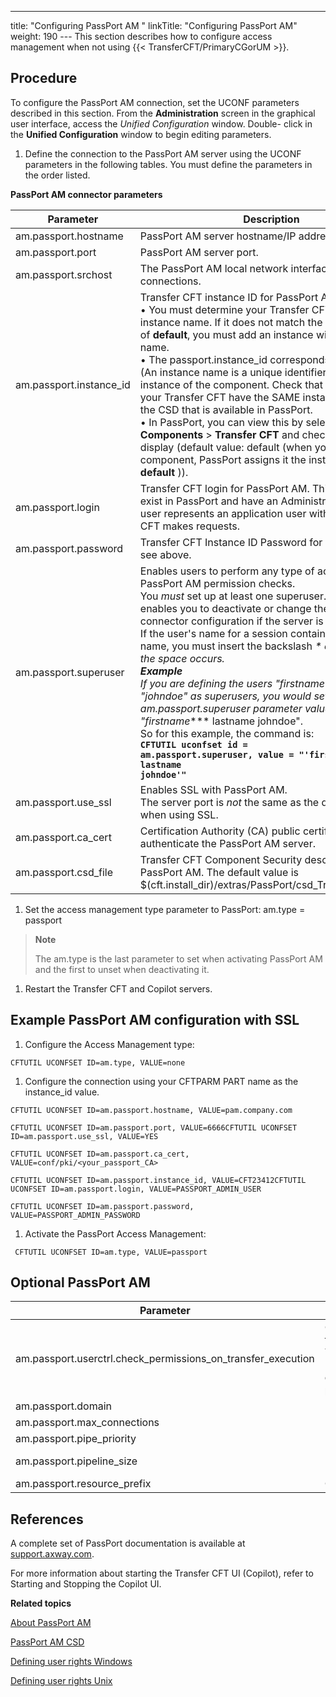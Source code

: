 ---
title: "Configuring PassPort AM "
linkTitle: "Configuring PassPort AM"
weight: 190
--- This section describes how to configure access management when not using {{< TransferCFT/PrimaryCGorUM  >}}.

<span id="Procedure PassPort parameters"></span>

## Procedure

To configure the PassPort AM connection, set the UCONF parameters described
in this section. From
the ****Administration**** screen in the
graphical user interface, access the *Unified Configuration* window. Double- click in the **Unified
Configuration** window to begin editing parameters.

1. Define the connection to the PassPort AM server using the UCONF parameters in the following tables. You must define the parameters in the order listed.

****PassPort AM connector parameters****

| Parameter  | Description  |
| --- | --- |
| <div > am.passport.hostname </div>  | <div > PassPort AM server hostname/IP address. </div>  |
| <div > am.passport.port </div>  | <div > PassPort AM server port. </div>  |
| am.passport.srchost  | The PassPort AM local network interface for outgoing connections. |
| <div > am.passport.instance_id </div>  | Transfer CFT instance ID for PassPort AM <br/> • You must determine your Transfer CFT's PassPort instance name. If it does not match the instance name of **default**, you must add an instance with the correct name.<br/> • The passport.instance_id corresponds to the instance (An instance name is a unique identifier of the installed instance of the component. Check that PassPort and your Transfer CFT have the SAME instance name) of the CSD that is available in PassPort.<br/> • In PassPort, you can view this by selecting **Access** &gt; **Components** &gt; **Transfer CFT** and checking the screen display (default value: default (when you import a component, PassPort assigns it the instance name **default** )). |
| <div > am.passport.login </div>  | <div > Transfer CFT login for PassPort AM. This user must exist in PassPort and have an Administrator role. This user represents an application user with which Transfer CFT makes requests. </div>  |
| <div > am.passport.password </div>  | <div > Transfer CFT Instance ID Password for PassPort AM, see above. </div>  |
| <div > am.passport.superuser </div>  | Enables users to perform any type of action without PassPort AM permission checks.<br/> You *must* set up at least one superuser. Doing so enables you to deactivate or change the PassPort AM connector configuration if the server is not responding.<br/> If the user's name for a session contains a space in the name, you must insert the backslash **\** character where the space occurs.<br/> ********Example********<br/> If you are defining the users "firstname lastname" and "johndoe" as superusers, you would set the am.passport.superuser parameter value to "firstname**\** lastname johndoe".<br/> So for this example, the command is:<br/> **<code>CFTUTIL uconfset id = am.passport.superuser, value = "'firstname\ lastname johndoe'"</code>** |
| am.passport.use_ssl  | Enables SSL with PassPort AM.<br/> The server port is *not* the same as the default port when using SSL. |
| am.passport.ca_cert  | Certification Authority (CA) public certificate to authenticate the PassPort AM server.  |
| am.passport.csd_file  | Transfer CFT Component Security descriptor file for PassPort AM. The default value is $(cft.install_dir)/extras/PassPort/csd_Transfer_CFT.xml.  |

1. Set the access management type parameter to PassPort: am.type = passport

> **Note**
>
> The am.type is the last parameter to set when activating PassPort AM and the first to unset when deactivating it.

1. Restart the Transfer CFT and Copilot servers.

## Example PassPort AM configuration with SSL 

1. Configure the Access Management type:

`CFTUTIL UCONFSET ID=am.type, VALUE=none`

1. Configure the connection using your CFTPARM PART name as the instance_id value.

`CFTUTIL UCONFSET ID=am.passport.hostname, VALUE=pam.company.com`

`CFTUTIL UCONFSET ID=am.passport.port, VALUE=6666CFTUTIL UCONFSET ID=am.passport.use_ssl, VALUE=YES`

`CFTUTIL UCONFSET ID=am.passport.ca_cert, VALUE=conf/pki/<your_passport_CA>`

`CFTUTIL UCONFSET ID=am.passport.instance_id, VALUE=CFT23412CFTUTIL UCONFSET ID=am.passport.login, VALUE=PASSPORT_ADMIN_USER`

`CFTUTIL UCONFSET ID=am.passport.password, VALUE=PASSPORT_ADMIN_PASSWORD`

1. Activate the PassPort Access Management:

` CFTUTIL UCONFSET ID=am.type, VALUE=passport`

## Optional PassPort AM

| Parameter  | Definition  |
| --- | --- |
| am.passport.userctrl.check_permissions_on_transfer_execution  | <span id="Check"></span>Check the permissions for the execute action on the transfer resource when the {{< TransferCFT/axwayvariablesComponentShortName  >}} user control is enabled ([USERCTRL](../../../c_intro_userinterfaces/command_summary/parameter_intro/userctrl)=YES). To disable the permission check, set the following parameter to No. The default is Yes. |
| am.passport.domain  | PassPort AM domain.  |
| am.passport.max_connections  | Maximum number of connections with PassPort.  |
| am.passport.pipe_priority  | Pipelining priority mode.  |
| am.passport.pipeline_size  | Maximum number of requests in the pipe for one PassPort.  |
| am.passport.resource_prefix  | Only EXPERTS may use the resource prefix.  |

## References

A complete set of PassPort documentation is available at [support.axway.com](http://support.axway.com/).

For more information about starting the Transfer CFT UI (Copilot), refer to Starting and Stopping the Copilot UI.

****Related topics****

[About PassPort AM](../)

[PassPort AM CSD](../passport_am_csd)

[Defining user rights Windows](../../../cft_intro_install/windows_install_start_here/windows_install_start_here/running_cft_for_the_first_time_windows/user_rights_and_interface_win)

[Defining user rights Unix](../../../cft_intro_install/unix_install_start_here/run_first_time_ux/run_first_time_ux/user_rights_and_interface_unix)
